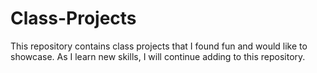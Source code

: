 # Class-Projects
This repository contains class projects that I found fun and would like to showcase. As I learn new skills, I will continue adding to this repository.
